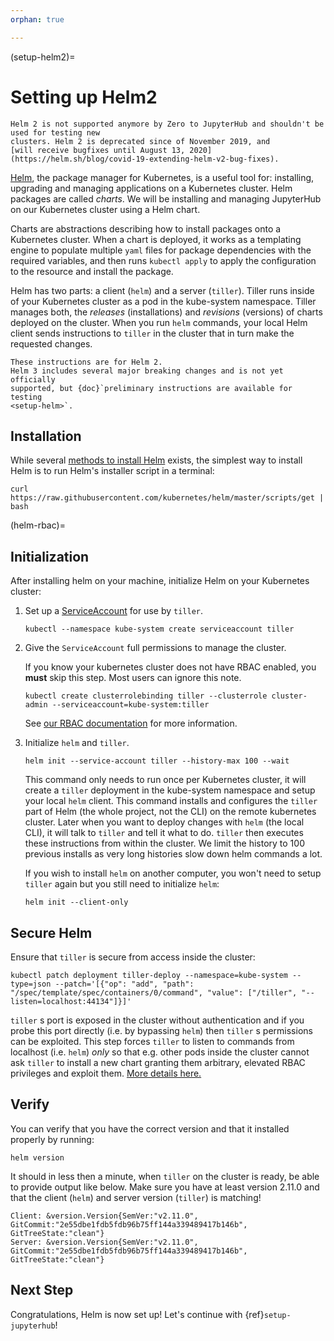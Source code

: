 ```yaml
---
orphan: true

---
```


(setup-helm2)=

# Setting up Helm2

```{warning}
Helm 2 is not supported anymore by Zero to JupyterHub and shouldn't be used for testing new
clusters. Helm 2 is deprecated since of November 2019, and
[will receive bugfixes until August 13, 2020](https://helm.sh/blog/covid-19-extending-helm-v2-bug-fixes).
```

[Helm](https://helm.sh/), the package manager for Kubernetes, is a useful tool
for: installing, upgrading and managing applications on a Kubernetes cluster.
Helm packages are called *charts*.
We will be installing and managing JupyterHub on
our Kubernetes cluster using a Helm chart.

Charts are abstractions describing how to install packages onto a Kubernetes
cluster. When a chart is deployed, it works as a templating engine to populate
multiple `yaml` files for package dependencies with the required variables, and
then runs `kubectl apply` to apply the configuration to the resource and install
the package.

Helm has two parts: a client (`helm`) and a server (`tiller`). Tiller runs
inside of your Kubernetes cluster as a pod in the kube-system namespace. Tiller
manages both, the *releases* (installations) and *revisions* (versions) of charts deployed
on the cluster. When you run `helm` commands, your local Helm client sends
instructions to `tiller` in the cluster that in turn make the requested changes.

```{note}
These instructions are for Helm 2.
Helm 3 includes several major breaking changes and is not yet officially
supported, but {doc}`preliminary instructions are available for testing
<setup-helm>`.
```

## Installation

While several [methods to install Helm](https://v2.helm.sh/docs/using_helm/#installing-helm) exists, the
simplest way to install Helm is to run Helm's installer script in a terminal:

```
curl https://raw.githubusercontent.com/kubernetes/helm/master/scripts/get | bash
```

(helm-rbac)=

## Initialization

After installing helm on your machine, initialize Helm on your Kubernetes
cluster:

1. Set up a [ServiceAccount](https://kubernetes.io/docs/tasks/configure-pod-container/configure-service-account/)
   for use by `tiller`.

   ```
   kubectl --namespace kube-system create serviceaccount tiller
   ```
2. Give the `ServiceAccount` full permissions to manage the cluster.

   If you know your kubernetes cluster does not have RBAC enabled, you **must** skip this step.
   Most users can ignore this note.

   ```
   kubectl create clusterrolebinding tiller --clusterrole cluster-admin --serviceaccount=kube-system:tiller
   ```

   See [our RBAC documentation](../administrator/security.html#use-role-based-access-control-rbac) for more information.
3. Initialize `helm` and `tiller`.

   ```
   helm init --service-account tiller --history-max 100 --wait
   ```

   This command only needs to run once per Kubernetes cluster, it will create a
   `tiller` deployment in the kube-system namespace and setup your local `helm`
   client.
   This command installs and configures the `tiller` part of Helm (the whole
   project, not the CLI) on the remote kubernetes cluster. Later when you want
   to deploy changes with `helm` (the local CLI), it will talk to `tiller`
   and tell it what to do. `tiller` then executes these instructions from
   within the cluster.
   We limit the history to 100 previous installs as very long histories slow
   down helm commands a lot.

   If you wish to install `helm` on another computer, you won't need to setup
   `tiller` again but you still need to initialize `helm`:

   ```
   helm init --client-only
   ```

## Secure Helm

Ensure that `tiller` is secure from access inside the cluster:

```
kubectl patch deployment tiller-deploy --namespace=kube-system --type=json --patch='[{"op": "add", "path": "/spec/template/spec/containers/0/command", "value": ["/tiller", "--listen=localhost:44134"]}]'
```

`tiller` s port is exposed in the cluster without authentication and if you probe
this port directly (i.e. by bypassing `helm`) then `tiller` s permissions can be
exploited. This step forces `tiller` to listen to commands from localhost (i.e.
`helm`) *only* so that e.g. other pods inside the cluster cannot ask `tiller` to
install a new chart granting them arbitrary, elevated RBAC privileges and exploit
them. [More details here.](https://engineering.bitnami.com/articles/helm-security.html)

## Verify

You can verify that you have the correct version and that it installed properly
by running:

```
helm version
```

It should in less then a minute, when `tiller` on the cluster is ready, be able
to provide output like below. Make sure you have at least version 2.11.0 and that
the client (`helm`) and server version (`tiller`) is matching!

```
Client: &version.Version{SemVer:"v2.11.0", GitCommit:"2e55dbe1fdb5fdb96b75ff144a339489417b146b", GitTreeState:"clean"}
Server: &version.Version{SemVer:"v2.11.0", GitCommit:"2e55dbe1fdb5fdb96b75ff144a339489417b146b", GitTreeState:"clean"}
```

## Next Step

Congratulations, Helm is now set up! Let's continue with {ref}`setup-jupyterhub`!
